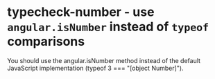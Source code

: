 # typecheck-number - use `angular.isNumber` instead of `typeof` comparisons

You should use the angular.isNumber method instead of the default JavaScript implementation (typeof 3 === "[object Number]").
